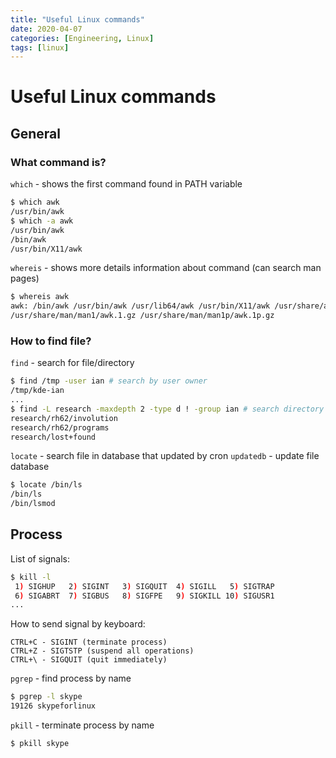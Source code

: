```yaml
---
title: "Useful Linux commands"
date: 2020-04-07
categories: [Engineering, Linux]
tags: [linux]
---
```


# Useful Linux commands

## General

### What command is?

`which` - shows the first command found in PATH variable
```bash
$ which awk
/usr/bin/awk
$ which -a awk
/usr/bin/awk
/bin/awk
/usr/bin/X11/awk
```

`whereis` - shows more details information about command (can search man pages)
```bash
$ whereis awk
awk: /bin/awk /usr/bin/awk /usr/lib64/awk /usr/bin/X11/awk /usr/share/awk 
/usr/share/man/man1/awk.1.gz /usr/share/man/man1p/awk.1p.gz
```

### How to find file?

`find` - search for file/directory
```bash
$ find /tmp -user ian # search by user owner
/tmp/kde-ian
...
$ find -L research -maxdepth 2 -type d ! -group ian # search directory that doesn't have 'ian' as group owner
research/rh62/involution
research/rh62/programs
research/lost+found
```

`locate` - search file in database that updated by cron
`updatedb` - update file database
```bash
$ locate /bin/ls
/bin/ls
/bin/lsmod
```

## Process

List of signals:
```bash
$ kill -l
 1) SIGHUP	 2) SIGINT	 3) SIGQUIT	 4) SIGILL	 5) SIGTRAP
 6) SIGABRT	 7) SIGBUS	 8) SIGFPE	 9) SIGKILL	10) SIGUSR1
...
```

How to send signal by keyboard:
```
CTRL+C - SIGINT (terminate process)
CTRL+Z - SIGTSTP (suspend all operations)
CTRL+\ - SIGQUIT (quit immediately)
```

`pgrep` - find process by name 
```bash
$ pgrep -l skype
19126 skypeforlinux
```

`pkill` - terminate process by name
```bash
$ pkill skype
```

